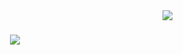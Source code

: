 <img align="right" src="https://visitor-badge.laobi.icu/badge?page_id=G4tten.G4tten&right_color=purple" />

<h1 align="center">
    <img src="https://readme-typing-svg.demolab.com/demo/?font=Doto&weight=600&size=30&duration=3000&color=F2E5BF&center=true&lines=Hi+there!+%F0%9F%91%8B%F0%9F%8F%BB;Welcome+in+Yahtzee+on+Python!+;Made+by+G4tten+and+Luishasleft" />
</h1>


